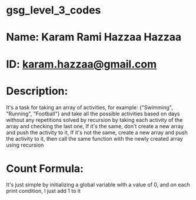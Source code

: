 # gsg_level_3_codes

# Name: Karam Rami Hazzaa Hazzaa
# ID: karam.hazzaa@gmail.com

# Description:
It's a task for taking an array of activities, for example: {"Swimming", "Running", "Football"}
and take all the possible activities based on days without any repetitions
solved by recursion by taking each activity of the array and checking the last one,
If it's the same, don't create a new array and push the activity to it, 
If it's not the same, create a new array and push the activity to it, then call the same function with the newly created array using recursion

# Count Formula:

It's just simple by initializing a global variable with a value of 0, and on each print condition, I just add 1 to it

